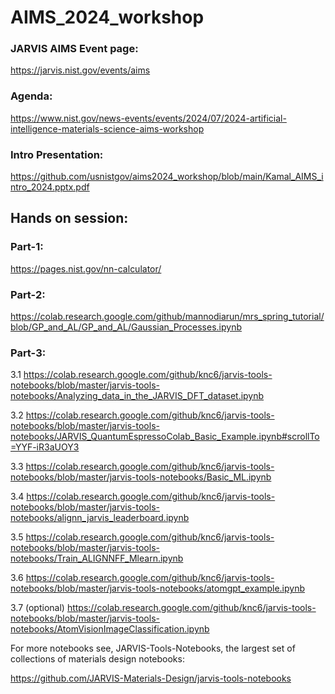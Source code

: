# AIMS_2024_workshop

### JARVIS AIMS Event page: 

https://jarvis.nist.gov/events/aims

### Agenda: 

https://www.nist.gov/news-events/events/2024/07/2024-artificial-intelligence-materials-science-aims-workshop

### Intro Presentation: 

https://github.com/usnistgov/aims2024_workshop/blob/main/Kamal_AIMS_intro_2024.pptx.pdf 

## Hands on session:

### Part-1: 

https://pages.nist.gov/nn-calculator/

### Part-2: 

https://colab.research.google.com/github/mannodiarun/mrs_spring_tutorial/blob/GP_and_AL/GP_and_AL/Gaussian_Processes.ipynb

### Part-3: 

3.1 https://colab.research.google.com/github/knc6/jarvis-tools-notebooks/blob/master/jarvis-tools-notebooks/Analyzing_data_in_the_JARVIS_DFT_dataset.ipynb

3.2 https://colab.research.google.com/github/knc6/jarvis-tools-notebooks/blob/master/jarvis-tools-notebooks/JARVIS_QuantumEspressoColab_Basic_Example.ipynb#scrollTo=YYF-iR3aUOY3

3.3 https://colab.research.google.com/github/knc6/jarvis-tools-notebooks/blob/master/jarvis-tools-notebooks/Basic_ML.ipynb

3.4 https://colab.research.google.com/github/knc6/jarvis-tools-notebooks/blob/master/jarvis-tools-notebooks/alignn_jarvis_leaderboard.ipynb

3.5 https://colab.research.google.com/github/knc6/jarvis-tools-notebooks/blob/master/jarvis-tools-notebooks/Train_ALIGNNFF_Mlearn.ipynb

3.6 https://colab.research.google.com/github/knc6/jarvis-tools-notebooks/blob/master/jarvis-tools-notebooks/atomgpt_example.ipynb

3.7 (optional) https://colab.research.google.com/github/knc6/jarvis-tools-notebooks/blob/master/jarvis-tools-notebooks/AtomVisionImageClassification.ipynb



For more notebooks see, JARVIS-Tools-Notebooks, the largest set of collections of materials design notebooks:

https://github.com/JARVIS-Materials-Design/jarvis-tools-notebooks
